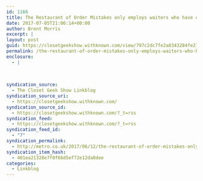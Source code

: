 ```yaml
---
id: 1166
title: The Restaurant of Order Mistakes only employs waiters who have dementia | Metro News
date: 2017-07-05T21:06:14+00:00
author: Brent Morris
excerpt: |
layout: post
guid: https://closetgeekshow.withknown.com/view/797c2dc7fe2a8343284fe27b699eee98
permalink: /the-restaurant-of-order-mistakes-only-employs-waiters-who-have-dementia-metro-news/
enclosure:
  - |
    
    
    
syndication_source:
  - The Closet Geek Show Linkblog
syndication_source_uri:
  - https://closetgeekshow.withknown.com/
syndication_source_id:
  - https://closetgeekshow.withknown.com/?_t=rss
syndication_feed:
  - https://closetgeekshow.withknown.com/?_t=rss
syndication_feed_id:
  - "7"
syndication_permalink:
  - http://metro.co.uk/2017/06/12/the-restaurant-of-order-mistakes-only-employs-waiters-who-have-dementia-6702340
syndication_item_hash:
  - 401ea21328e7f0f66d5ef72e12da8dee
categories:
  - Linkblog
---
```

<div class="known-bookmark">
</div>